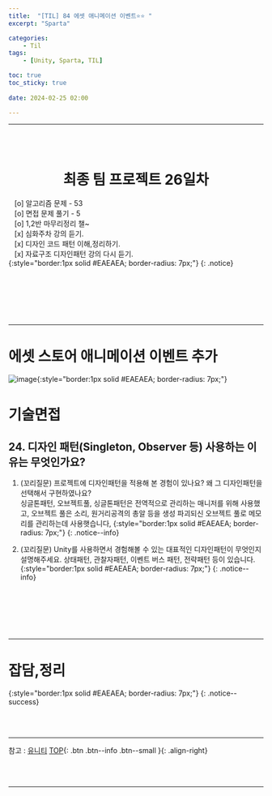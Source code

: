 ```yaml
---
title:  "[TIL] 84 에셋 애니메이션 이벤트⭐⭐ "
excerpt: "Sparta"

categories:
    - Til
tags:
    - [Unity, Sparta, TIL]

toc: true
toc_sticky: true
 
date: 2024-02-25 02:00

---
```

- - -


<BR><BR>

<center><H1>  최종 팀 프로젝트 26일차  </H1></center>

&nbsp;&nbsp; [o] 알고리즘 문제  - 53  
&nbsp;&nbsp; [o] 면접 문제 풀기 - 5     
&nbsp;&nbsp; [o] 1,2반 마무리정리  챌~   
&nbsp;&nbsp; [x] 심화주차 강의 듣기.   
&nbsp;&nbsp; [x] 디자인 코드 패턴 이해,정리하기.   
&nbsp;&nbsp; [x] 자료구조 디자인패턴 강의 다시 듣기.   
{:style="border:1px solid #EAEAEA; border-radius: 7px;"}
{: .notice}  

<br><br><br><br><br>
- - - 

# 에셋 스토어 애니메이션 이벤트 추가
![image](https://github.com/levell1/levell1.github.io/assets/96651722/02005596-578e-4343-bd29-513af21ae08e){:style="border:1px solid #EAEAEA; border-radius: 7px;"}  

# 기술면접
## 24. 디자인 패턴(Singleton, Observer 등) 사용하는 이유는 무엇인가요?

1. (꼬리질문) 프로젝트에 디자인패턴을 적용해 본 경험이 있나요? 왜 그 디자인패턴을 선택해서 구현하였나요?  
싱글톤패턴, 오브젝트풀,
싱글톤패턴은 전역적으로 관리하는 매니저를 위해 사용했고, 오브젝트 풀은 소리, 원거리공격의 총알 등을 생성 파괴되신 오브젝트 풀로 메모리를 관리하는데 사용햇습니다,
{:style="border:1px solid #EAEAEA; border-radius: 7px;"}
{: .notice--info} 

2. (꼬리질문) Unity를 사용하면서 경험해볼 수 있는 대표적인 디자인패턴이 무엇인지 설명해주세요.
상태패턴, 관찰자패턴, 이벤트 버스 패턴, 전략패턴 등이 있습니다.
{:style="border:1px solid #EAEAEA; border-radius: 7px;"}
{: .notice--info} 

<br><br><br><br><br>
- - - 


# 잡담,정리

{:style="border:1px solid #EAEAEA; border-radius: 7px;"}
{: .notice--success}  

<br><br>
- - -

참고 : [유니티](https://docs.unity3d.com/kr/)
[TOP](#){: .btn .btn--info .btn--small }{: .align-right}


<br><br>
- - -
